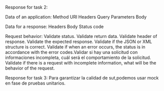 
Response for task 2:

Data of an application:
Method
URI
Headers
Query Parameters
Body

Data for a response:
Headers
Body
Status code

Request behavior:
Validate status.
Validate return data.
Validate header of response.
Validate the expected response.
Validate if the JSON or XML structure is correct.
Validate if when an error occurs, the status is in accordance with the error codes.Validar si hay una solicitud con informaciones incompleta, cuál será el comportamiento de la solicitud.
Validate if there is a request with incomplete information, what will be the behavior of the request.

Response for task 3:
Para garantizar la calidad de sut,podemos usar mock en fase de pruebas unitarios.

